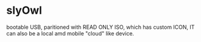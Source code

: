 # slyOwl
bootable USB, paritioned with READ ONLY ISO, which has custom ICON, IT can also be a local amd mobile "cloud" like device.
